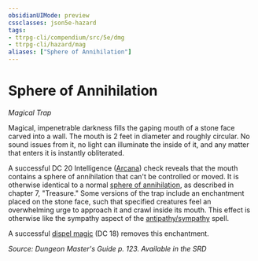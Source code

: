 ```yaml
---
obsidianUIMode: preview
cssclasses: json5e-hazard
tags:
- ttrpg-cli/compendium/src/5e/dmg
- ttrpg-cli/hazard/mag
aliases: ["Sphere of Annihilation"]
---
```

# Sphere of Annihilation
*Magical Trap*  

Magical, impenetrable darkness fills the gaping mouth of a stone face carved into a wall. The mouth is 2 feet in diameter and roughly circular. No sound issues from it, no light can illuminate the inside of it, and any matter that enters it is instantly obliterated.

A successful DC 20 Intelligence ([Arcana](Misc%20Files/CLI/rules/skills.md#Arcana)) check reveals that the mouth contains a sphere of annihilation that can't be controlled or moved. It is otherwise identical to a normal [sphere of annihilation](Misc%20Files/CLI/compendium/items/sphere-of-annihilation-xdmg.md), as described in chapter 7, "Treasure." Some versions of the trap include an enchantment placed on the stone face, such that specified creatures feel an overwhelming urge to approach it and crawl inside its mouth. This effect is otherwise like the sympathy aspect of the [antipathy/sympathy](Misc%20Files/CLI/compendium/spells/antipathy-sympathy-xphb.md) spell.

A successful [dispel magic](Misc%20Files/CLI/compendium/spells/dispel-magic-xphb.md) (DC 18) removes this enchantment.

*Source: Dungeon Master's Guide p. 123. Available in the <span title='Systems Reference Document (5.1)'>SRD</span>*